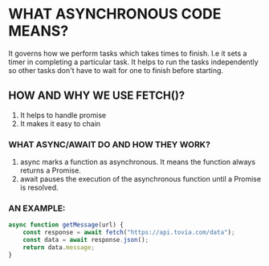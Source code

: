 # WHAT ASYNCHRONOUS CODE MEANS?
It governs how we perform tasks which takes times to finish. I.e it sets a timer in completing a particular task.
It helps to run the tasks independently so other tasks don't have to wait for one to finish before starting.

## HOW AND WHY WE USE FETCH()?
1. It helps to handle promise
2. It makes it easy to chain

### WHAT ASYNC/AWAIT DO AND HOW THEY WORK?
1. async marks a function as asynchronous. It means the function always returns a Promise.
2. await pauses the execution of the asynchronous function until a Promise is resolved.

### AN EXAMPLE:

```js
async function getMessage(url) {
    const response = await fetch("https://api.tovia.com/data");
    const data = await response.json();
    return data.message;
}
```